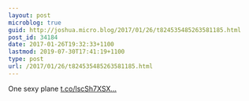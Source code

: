 ```yaml
---
layout: post
microblog: true
guid: http://joshua.micro.blog/2017/01/26/t824535485263581185.html
post_id: 34184
date: 2017-01-26T19:32:33+1100
lastmod: 2019-07-30T17:41:19+1100
type: post
url: /2017/01/26/t824535485263581185.html
---
```

One sexy plane [t.co/lscSh7XSX...](https://t.co/lscSh7XSXe)
